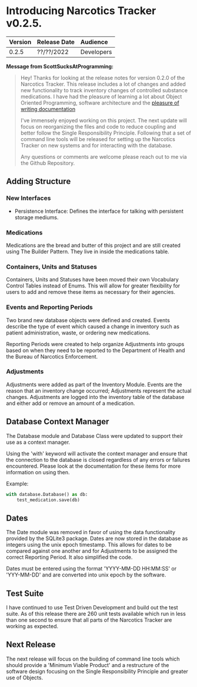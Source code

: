 # Introducing Narcotics Tracker v0.2.5.

| Version | Release Date | Audience   |
| :------ | :----------- | :--------- |
| 0.2.5   | ??/??/2022   | Developers |

**Message from ScottSucksAtProgramming:**

> Hey! Thanks for looking at the release notes for version 0.2.0 of the
> Narcotics Tracker. This release includes a lot of changes and added new
> functionality to track inventory changes of controlled substance medications.
> I have had the pleasure of learning a lot about Object Oriented Programming,
> software architecture and the
> [pleasure of writing documentation](https://giphy.com/gifs/bored-monsters-inc-RKS1pHGiUUZ2g)
>
> I've immensely enjoyed working on this project. The next update will focus on
> reorganizing the files and code to reduce coupling and better follow the
> Single Responsibility Principle. Following that a set of command line tools
> will be released for setting up the Narcotics Tracker on new systems and for
> interacting with the database.
>
> Any questions or comments are welcome please reach out to me via the Github
> Repository.

## Adding Structure

### New Interfaces

-   Persistence Interface: Defines the interface for talking with persistent
    storage mediums.

### Medications

Medications are the bread and butter of this project and are still created
using The Builder Pattern. They live in inside the medications table.

### Containers, Units and Statuses

Containers, Units and Statuses have been moved their own Vocabulary Control
Tables instead of Enums. This will allow for greater flexibility for users to
add and remove these items as necessary for their agencies.

### Events and Reporting Periods

Two brand new database objects were defined and created. Events describe the
type of event which caused a change in inventory such as patient
administration, waste, or ordering new medications.

Reporting Periods were created to help organize Adjustments into groups based
on when they need to be reported to the Department of Health and the Bureau of
Narcotics Enforcement.

### Adjustments

Adjustments were added as part of the Inventory Module. Events are the reason
that an inventory change occurred; Adjustments represent the actual changes.
Adjustments are logged into the inventory table of the database and either add
or remove an amount of a medication.

## Database Context Manager

The Database module and Database Class were updated to support their use as a
context manager.

Using the 'with' keyword will activate the context manager and ensure that the
connection to the database is closed regardless of any errors or failures
encountered. Please look at the documentation for these items for more
information on using then.

Example:

```python
with database.Database() as db:
    test_medication.save(db)
```

## Dates

The Date module was removed in favor of using the data functionality provided
by the SQLite3 package. Dates are now stored in the database as integers using
the unix epoch timestamp. This allows for dates to be compared against one
another and for Adjustments to be assigned the correct Reporting Period. It
also simplified the code.

Dates must be entered using the format 'YYYY-MM-DD HH:MM:SS' or 'YYY-MM-DD' and
are converted into unix epoch by the software.

## Test Suite

I have continued to use Test Driven Development and build out the test suite.
As of this release there are 260 unit tests available which run in less than
one second to ensure that all parts of the Narcotics Tracker are working as
expected.

## Next Release

The next release will focus on the building of command line tools which should
provide a 'Minimum Viable Product' and a restructure of the software design
focusing on the Single Responsibility Principle and greater use of Objects.
